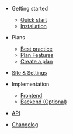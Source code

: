 - Getting started

  - [Quick start](/)
  - [Installation](installation.md)

- Plans

  - [Best practice](plans?id=plan-management)
  - [Plan Features](plans?id=adding-your-system-features-optional)
  - [Create a plan](plans?id=creating-a-plan)

- [Site & Settings](settings.md)

- Implementation

  - [Frontend](implementation?id=js-amp-html-simple-implementation)
  - [Backend (Optional)](implementation?id=backend-implementation)

- [API](api.md)
- [Changelog](changelog.md)
